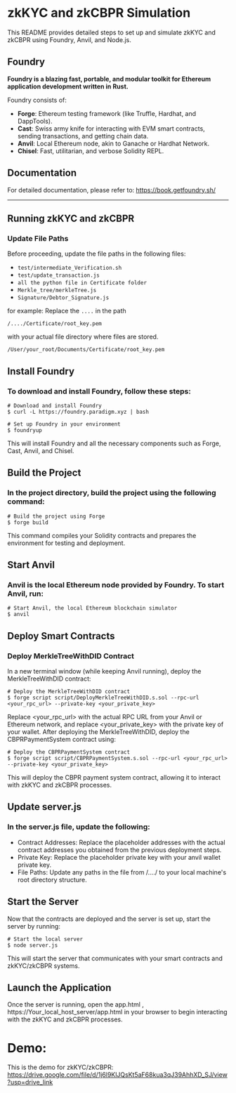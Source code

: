 # zkKYC and zkCBPR Simulation

This README provides detailed steps to set up and simulate zkKYC and zkCBPR using Foundry, Anvil, and Node.js.

## Foundry

**Foundry is a blazing fast, portable, and modular toolkit for Ethereum application development written in Rust.**

Foundry consists of:

-   **Forge**: Ethereum testing framework (like Truffle, Hardhat, and DappTools).
-   **Cast**: Swiss army knife for interacting with EVM smart contracts, sending transactions, and getting chain data.
-   **Anvil**: Local Ethereum node, akin to Ganache or Hardhat Network.
-   **Chisel**: Fast, utilitarian, and verbose Solidity REPL.

## Documentation

For detailed documentation, please refer to: https://book.getfoundry.sh/

---

## Running zkKYC and zkCBPR

### Update File Paths

Before proceeding, update the file paths in the following files:

- `test/intermediate_Verification.sh`
- `test/update_transaction.js`
- `all the python file in Certificate folder`
- `Merkle_tree/merkleTree.js`
- `Signature/Debtor_Signature.js`

for example:
Replace the `....` in the path 
```shell
/..../Certificate/root_key.pem
```
with your actual file directory where files are stored.
```shell
/User/your_root/Documents/Certificate/root_key.pem
```
## Install Foundry
### To download and install Foundry, follow these steps:
```shell
# Download and install Foundry
$ curl -L https://foundry.paradigm.xyz | bash

# Set up Foundry in your environment
$ foundryup
```
This will install Foundry and all the necessary components such as Forge, Cast, Anvil, and Chisel.

## Build the Project
### In the project directory, build the project using the following command:
```shell
# Build the project using Forge
$ forge build
```
This command compiles your Solidity contracts and prepares the environment for testing and deployment.

## Start Anvil
### Anvil is the local Ethereum node provided by Foundry. To start Anvil, run:
```shell
# Start Anvil, the local Ethereum blockchain simulator
$ anvil
```
## Deploy Smart Contracts
### Deploy MerkleTreeWithDID Contract
In a new terminal window (while keeping Anvil running), deploy the MerkleTreeWithDID contract:
```shell
# Deploy the MerkleTreeWithDID contract
$ forge script script/DeployMerkleTreeWithDID.s.sol --rpc-url <your_rpc_url> --private-key <your_private_key>
```
Replace <your_rpc_url> with the actual RPC URL from your Anvil or Ethereum network, and replace <your_private_key> with the private key of your wallet.
After deploying the MerkleTreeWithDID, deploy the CBPRPaymentSystem contract using:
```shell
# Deploy the CBPRPaymentSystem contract
$ forge script script/CBPRPaymentSystem.s.sol --rpc-url <your_rpc_url> --private-key <your_private_key>
```
This will deploy the CBPR payment system contract, allowing it to interact with zkKYC and zkCBPR processes.

## Update server.js
### In the server.js file, update the following:
- Contract Addresses: Replace the placeholder addresses with the actual contract addresses you obtained from the previous deployment steps.
- Private Key: Replace the placeholder private key with your anvil wallet private key.
- File Paths: Update any paths in the file from /..../ to your local machine's root directory structure.

## Start the Server
Now that the contracts are deployed and the server is set up, start the server by running:
```shell
# Start the local server
$ node server.js
```
This will start the server that communicates with your smart contracts and zkKYC/zkCBPR systems.

## Launch the Application
Once the server is running, open the app.html , https://Your_local_host_server/app.html in your browser to begin interacting with the zkKYC and zkCBPR processes.

# Demo:
This is the demo for zkKYC/zkCBPR:
https://drive.google.com/file/d/1j6l9KlJQsKt5aF68kua3qJ39AhhXD_SJ/view?usp=drive_link


